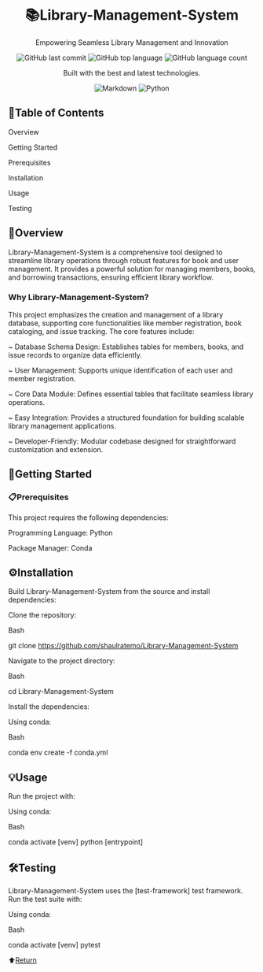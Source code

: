 <div align="center">
  <h1>📚Library-Management-System</h1>

  Empowering Seamless Library Management and Innovation

  ![GitHub last commit](https://img.shields.io/github/last-commit/shaulratemo/Library-Management-System) ![GitHub top language](https://img.shields.io/github/languages/top/shaulratemo/Library-Management-System) ![GitHub language count](https://img.shields.io/github/languages/count/shaulratemo/Library-Management-System)
  
  Built with the best and latest technologies.
  
  ![Markdown](https://img.shields.io/badge/markdown-%23000000.svg?style=for-the-badge&logo=markdown&logoColor=white) ![Python](https://img.shields.io/badge/python-3670A0?style=for-the-badge&logo=python&logoColor=ffdd54)
</div>

## 🧭Table of Contents
Overview

Getting Started

Prerequisites

Installation

Usage

Testing

## 📖Overview
Library-Management-System is a comprehensive tool designed to streamline library operations through robust features for book and user management. It provides a powerful solution for managing members, books, and borrowing transactions, ensuring efficient library workflow.

### Why Library-Management-System?
This project emphasizes the creation and management of a library database, supporting core functionalities like member registration, book cataloging, and issue tracking. The core features include:

~ Database Schema Design: Establishes tables for members, books, and issue records to organize data efficiently.

~ User Management: Supports unique identification of each user and member registration.

~ Core Data Module: Defines essential tables that facilitate seamless library operations.

~ Easy Integration: Provides a structured foundation for building scalable library management applications.

~ Developer-Friendly: Modular codebase designed for straightforward customization and extension.

## 🚀Getting Started
### 📋Prerequisites
This project requires the following dependencies:

Programming Language: Python

Package Manager: Conda

## ⚙️Installation
Build Library-Management-System from the source and install dependencies:

Clone the repository:

Bash

git clone https://github.com/shaulratemo/Library-Management-System

Navigate to the project directory:

Bash

cd Library-Management-System

Install the dependencies:

Using conda:

Bash

conda env create -f conda.yml

## 💡Usage

Run the project with:

Using conda:

Bash

conda activate [venv]
python [entrypoint]

## 🛠️Testing
Library-Management-System uses the [test-framework] test framework. Run the test suite with:

Using conda:

Bash

conda activate [venv]
pytest

⬆️[Return](#library-management-system)
